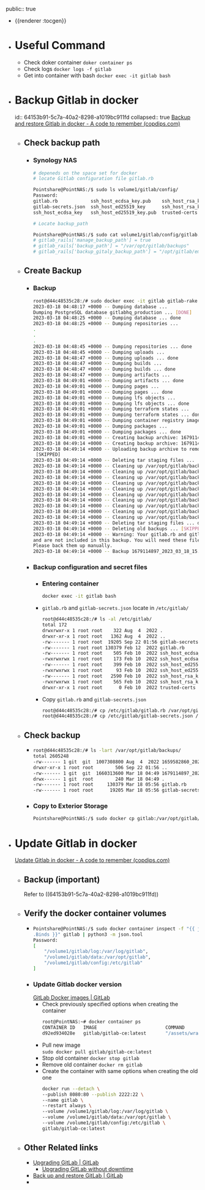 public:: true

- {{renderer :tocgen}}
- # Useful Command
	- Check doker container
	  `doker container ps`
	- Check logs
	  `docker logs -f gitlab`
	- Get into container with bash
	  `docker exec -it gitlab bash`
- # Backup Gitlab in docker
  id:: 64153b91-5c7a-40a2-8298-a1019bc911fd
  collapsed:: true
  [Backup and restore Gitlab in docker - A code to remember (copdips.com)](https://copdips.com/2018/09/backup-and-restore-gitlab-in-docker.html#backup-gitlab-in-docker)
	- ## Check backup path
		- ### Synology NAS
		  ```bash
		  # depeneds on the space set for docker
		  # locate Gitlab configuration file gitlab.rb
		  
		  Pointshare@PointNAS:/$ sudo ls volume1/gitlab/config/
		  Password:
		  gitlab.rb            ssh_host_ecdsa_key.pub    ssh_host_rsa_key
		  gitlab-secrets.json  ssh_host_ed25519_key      ssh_host_rsa_key.pub
		  ssh_host_ecdsa_key   ssh_host_ed25519_key.pub  trusted-certs
		  
		  # Locate backup_path
		  
		  Pointshare@PointNAS:/$ sudo cat volume1/gitlab/config/gitlab.rb | grep backup_path
		  # gitlab_rails['manage_backup_path'] = true
		  # gitlab_rails['backup_path'] = "/var/opt/gitlab/backups"
		  # gitlab_rails['backup_gitaly_backup_path'] = "/opt/gitlab/embedded/bin/gitaly-backup"
		  ```
	- ## Create Backup
		- ### Backup
		  ```bash
		  root@d44c48535c28:/# sudo docker exec -it gitlab gitlab-rake gitlab:backup:create
		  2023-03-18 04:48:17 +0000 -- Dumping database ...
		  Dumping PostgreSQL database gitlabhq_production ... [DONE]
		  2023-03-18 04:48:25 +0000 -- Dumping database ... done
		  2023-03-18 04:48:25 +0000 -- Dumping repositories ...
		  .
		  .
		  .
		  2023-03-18 04:48:45 +0000 -- Dumping repositories ... done
		  2023-03-18 04:48:45 +0000 -- Dumping uploads ...
		  2023-03-18 04:48:47 +0000 -- Dumping uploads ... done
		  2023-03-18 04:48:47 +0000 -- Dumping builds ...
		  2023-03-18 04:48:47 +0000 -- Dumping builds ... done
		  2023-03-18 04:48:47 +0000 -- Dumping artifacts ...
		  2023-03-18 04:49:01 +0000 -- Dumping artifacts ... done
		  2023-03-18 04:49:01 +0000 -- Dumping pages ...
		  2023-03-18 04:49:01 +0000 -- Dumping pages ... done
		  2023-03-18 04:49:01 +0000 -- Dumping lfs objects ...
		  2023-03-18 04:49:01 +0000 -- Dumping lfs objects ... done
		  2023-03-18 04:49:01 +0000 -- Dumping terraform states ...
		  2023-03-18 04:49:01 +0000 -- Dumping terraform states ... done
		  2023-03-18 04:49:01 +0000 -- Dumping container registry images ... [DISABLED]
		  2023-03-18 04:49:01 +0000 -- Dumping packages ...
		  2023-03-18 04:49:01 +0000 -- Dumping packages ... done
		  2023-03-18 04:49:01 +0000 -- Creating backup archive: 1679114897_2023_03_18_15.0.4_gitlab_backup.tar ...
		  2023-03-18 04:49:14 +0000 -- Creating backup archive: 1679114897_2023_03_18_15.0.4_gitlab_backup.tar ... done
		  2023-03-18 04:49:14 +0000 -- Uploading backup archive to remote storage  ...
		   [SKIPPED]
		  2023-03-18 04:49:14 +0000 -- Deleting tar staging files ...
		  2023-03-18 04:49:14 +0000 -- Cleaning up /var/opt/gitlab/backups/backup_information.yml
		  2023-03-18 04:49:14 +0000 -- Cleaning up /var/opt/gitlab/backups/db
		  2023-03-18 04:49:14 +0000 -- Cleaning up /var/opt/gitlab/backups/repositories
		  2023-03-18 04:49:14 +0000 -- Cleaning up /var/opt/gitlab/backups/uploads.tar.gz
		  2023-03-18 04:49:14 +0000 -- Cleaning up /var/opt/gitlab/backups/builds.tar.gz
		  2023-03-18 04:49:14 +0000 -- Cleaning up /var/opt/gitlab/backups/artifacts.tar.gz
		  2023-03-18 04:49:14 +0000 -- Cleaning up /var/opt/gitlab/backups/pages.tar.gz
		  2023-03-18 04:49:14 +0000 -- Cleaning up /var/opt/gitlab/backups/lfs.tar.gz
		  2023-03-18 04:49:14 +0000 -- Cleaning up /var/opt/gitlab/backups/terraform_state.tar.gz
		  2023-03-18 04:49:14 +0000 -- Cleaning up /var/opt/gitlab/backups/packages.tar.gz
		  2023-03-18 04:49:14 +0000 -- Deleting tar staging files ... done
		  2023-03-18 04:49:14 +0000 -- Deleting old backups ... [SKIPPED]
		  2023-03-18 04:49:14 +0000 -- Warning: Your gitlab.rb and gitlab-secrets.json files contain sensitive data
		  and are not included in this backup. You will need these files to restore a backup.
		  Please back them up manually.
		  2023-03-18 04:49:14 +0000 -- Backup 1679114897_2023_03_18_15.0.4 is done.
		  ```
		- ### Backup configuration and secret files
			- ### Entering container
			  ```bash
			  docker exec -it gitlab bash
			  ```
			- `gitlab.rb` and `gitlab-secrets.json` locate in `/etc/gitlab/`  
			  ```bash
			  root@d44c48535c28:/# ls -al /etc/gitlab/
			  total 172
			  drwxrwxr-x 1 root root    322 Aug  4  2022 .
			  drwxr-xr-x 1 root root   1362 Aug  4  2022 ..
			  -rw------- 1 root root  19205 Sep 22 01:56 gitlab-secrets.json
			  -rw------- 1 root root 130379 Feb 12  2022 gitlab.rb
			  -rw------- 1 root root    505 Feb 10  2022 ssh_host_ecdsa_key
			  -rwxrwxrwx 1 root root    173 Feb 10  2022 ssh_host_ecdsa_key.pub
			  -rw------- 1 root root    399 Feb 10  2022 ssh_host_ed25519_key
			  -rwxrwxrwx 1 root root     93 Feb 10  2022 ssh_host_ed25519_key.pub
			  -rw------- 1 root root   2590 Feb 10  2022 ssh_host_rsa_key
			  -rwxrwxrwx 1 root root    565 Feb 10  2022 ssh_host_rsa_key.pub
			  drwxr-xr-x 1 root root      0 Feb 10  2022 trusted-certs
			  ```
			- Copy `gitlab.rb` and `gitlab-secrets.json`
			  ```bash
			  root@d44c48535c28:/# cp /etc/gitlab/gitlab.rb /var/opt/gitlab/backups/gitlab.rb
			  root@d44c48535c28:/# cp /etc/gitlab/gitlab-secrets.json /var/opt/gitlab/backups/gitlab-secrets.json
			  ```
	- ## Check backup
		- ```bash
		  root@d44c48535c28:/# ls -lart /var/opt/gitlab/backups/
		  total 2605248
		  -rw------- 1 git  git  1007308800 Aug  4  2022 1659582860_2022_08_04_14.7.2_gitlab_backup.tar
		  drwxr-xr-x 1 root root        506 Sep 22 01:56 ..
		  -rw------- 1 git  git  1660313600 Mar 18 04:49 1679114897_2023_03_18_15.0.4_gitlab_backup.tar
		  drwx------ 1 git  root        240 Mar 18 04:49 .
		  -rw------- 1 root root     130379 Mar 18 05:56 gitlab.rb
		  -rw------- 1 root root      19205 Mar 18 05:56 gitlab-secrets.json
		  ```
		- ### Copy to Exterior Storage
		  ```bash
		  Pointshare@PointNAS:/$ sudo docker cp gitlab:/var/opt/gitlab/backups /volume2/Personal/Dino/
		  ```
- # Update Gitlab in docker
  [Update Gitlab in docker - A code to remember (copdips.com)](https://copdips.com/2018/10/update-gitlab-in-docker.html)
	- ## Backup (important)
	  Refer to ((64153b91-5c7a-40a2-8298-a1019bc911fd))
	- ## Verify the docker container volumes
		- ```bash
		  Pointshare@PointNAS:/$ sudo docker container inspect -f "{{ json .HostConfig
		  .Binds }}" gitlab | python3 -m json.tool
		  Password:
		  [
		      "/volume1/gitlab/log:/var/log/gitlab",
		      "/volume1/gitlab/data:/var/opt/gitlab",
		      "/volume1/gitlab/config:/etc/gitlab"
		  ]
		  ```
		- ### Update Gitlab docker version
		  [GitLab Docker images | GitLab](https://docs.gitlab.com/ee/install/docker.html#upgrade-gitlab-to-newer-version)
			- Check previously specified options when creating the container
			  ```bash
			  root@PointNAS:~# docker container ps
			  CONTAINER ID   IMAGE                         COMMAND                  CREATED         STATUS                 PORTS                                                 NAMES
			  d92ed934028e   gitlab/gitlab-ce:latest       "/assets/wrapper"        8 hours ago     Up 7 hours (healthy)   443/tcp, 0.0.0.0:2222->22/tcp, 0.0.0.0:8080->80/tcp   gitlab
			  ```
			- Pull new image  
			  `sudo docker pull gitlab/gitlab-ce:latest`
			- Stop old container
			  `docker stop gitlab`
			- Remove old container
			  `docker rm gitlab`
			- Create the container with same options when creating the old one
			  ```bash
			  docker run --detach \
			  --publish 8080:80 --publish 2222:22 \
			  --name gitlab \
			  --restart always \
			  --volume /volume1/gitlab/log:/var/log/gitlab \
			  --volume /volume1/gitlab/data:/var/opt/gitlab \
			  --volume /volume1/gitlab/config:/etc/gitlab \
			  gitlab/gitlab-ce:latest
			  ```
	- ## Other Related links
		- [Upgrading GitLab | GitLab](https://docs.gitlab.com/ee/update/)
			- [Upgrading GitLab without downtime](https://docs.gitlab.com/ee/update/#upgrading-without-downtime)
		- [Back up and restore GitLab | GitLab](https://docs.gitlab.com/ee/raketasks/backup_restore.html)
		-